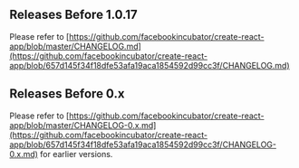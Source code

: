 
## Releases Before 1.0.17

Please refer to [https://github.com/facebookincubator/create-react-app/blob/master/CHANGELOG.md](https://github.com/facebookincubator/create-react-app/blob/657d145f34f18dfe53afa19aca1854592d99cc3f/CHANGELOG.md)

## Releases Before 0.x

Please refer to [https://github.com/facebookincubator/create-react-app/blob/master/CHANGELOG-0.x.md](https://github.com/facebookincubator/create-react-app/blob/657d145f34f18dfe53afa19aca1854592d99cc3f/CHANGELOG-0.x.md) for earlier versions.
